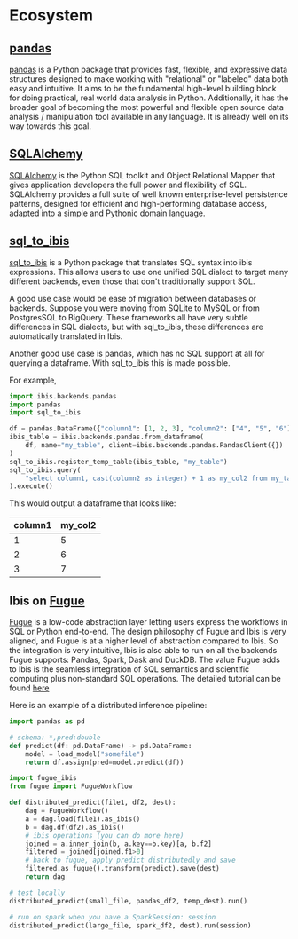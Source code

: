 # Ecosystem

## [pandas](https://github.com/pandas-dev/pandas)

[pandas](https://pandas.pydata.org) is a Python package that provides fast,
flexible, and expressive data structures designed to make working with "relational" or
"labeled" data both easy and intuitive. It aims to be the fundamental high-level
building block for doing practical, real world data analysis in Python. Additionally,
it has the broader goal of becoming the most powerful and flexible open source data
analysis / manipulation tool available in any language. It is already well on its way
towards this goal.

## [SQLAlchemy](https://github.com/sqlalchemy/sqlalchemy)

[SQLAlchemy](https://www.sqlalchemy.org/) is the Python SQL toolkit and
Object Relational Mapper that gives application developers the full power and
flexibility of SQL. SQLAlchemy provides a full suite of well known enterprise-level
persistence patterns, designed for efficient and high-performing database access,
adapted into a simple and Pythonic domain language.

## [sql_to_ibis](https://github.com/zbrookle/sql_to_ibis)

[sql_to_ibis](https://github.com/zbrookle/sql_to_ibis) is a Python package that
translates SQL syntax into ibis expressions. This allows users to use one unified SQL
dialect to target many different backends, even those that don't traditionally
support SQL.

A good use case would be ease of migration between databases or backends. Suppose you
were moving from SQLite to MySQL or from PostgresSQL to BigQuery. These
frameworks all have very subtle differences in SQL dialects, but with sql_to_ibis,
these differences are automatically translated in Ibis.

Another good use case is pandas, which has no SQL support at all for querying a
dataframe. With sql_to_ibis this is made possible.

For example,

```python
import ibis.backends.pandas
import pandas
import sql_to_ibis

df = pandas.DataFrame({"column1": [1, 2, 3], "column2": ["4", "5", "6"]})
ibis_table = ibis.backends.pandas.from_dataframe(
    df, name="my_table", client=ibis.backends.pandas.PandasClient({})
)
sql_to_ibis.register_temp_table(ibis_table, "my_table")
sql_to_ibis.query(
    "select column1, cast(column2 as integer) + 1 as my_col2 from my_table"
).execute()
```

This would output a dataframe that looks like:

| column1 | my_col2 |
| ------- | ------- |
| 1       | 5       |
| 2       | 6       |
| 3       | 7       |

## Ibis on [Fugue](https://github.com/fugue-project/fugue)

[Fugue](https://github.com/fugue-project/fugue) is a low-code abstraction layer letting users express
the workflows in SQL or Python end-to-end. The design philosophy of Fugue and Ibis is very aligned, and
Fugue is at a higher level of abstraction compared to Ibis. So the integration is very intuitive, Ibis
is also able to run on all the backends Fugue supports: Pandas, Spark, Dask and DuckDB. The value Fugue
adds to Ibis is the seamless integration of SQL semantics and scientific computing plus non-standard SQL
operations. The detailed tutorial can be found
[here](https://fugue-tutorials.readthedocs.io/tutorials/integrations/ibis.html)

Here is an example of a distributed inference pipeline:

```python
import pandas as pd

# schema: *,pred:double
def predict(df: pd.DataFrame) -> pd.DataFrame:
    model = load_model("somefile")
    return df.assign(pred=model.predict(df))

import fugue_ibis
from fugue import FugueWorkflow

def distributed_predict(file1, df2, dest):
    dag = FugueWorkflow()
    a = dag.load(file1).as_ibis()
    b = dag.df(df2).as_ibis()
    # ibis operations (you can do more here)
    joined = a.inner_join(b, a.key==b.key)[a, b.f2]
    filtered = joined[joined.f1>0]
    # back to fugue, apply predict distributedly and save
    filtered.as_fugue().transform(predict).save(dest)
    return dag

# test locally
distributed_predict(small_file, pandas_df2, temp_dest).run()

# run on spark when you have a SparkSession: session
distributed_predict(large_file, spark_df2, dest).run(session)
```
